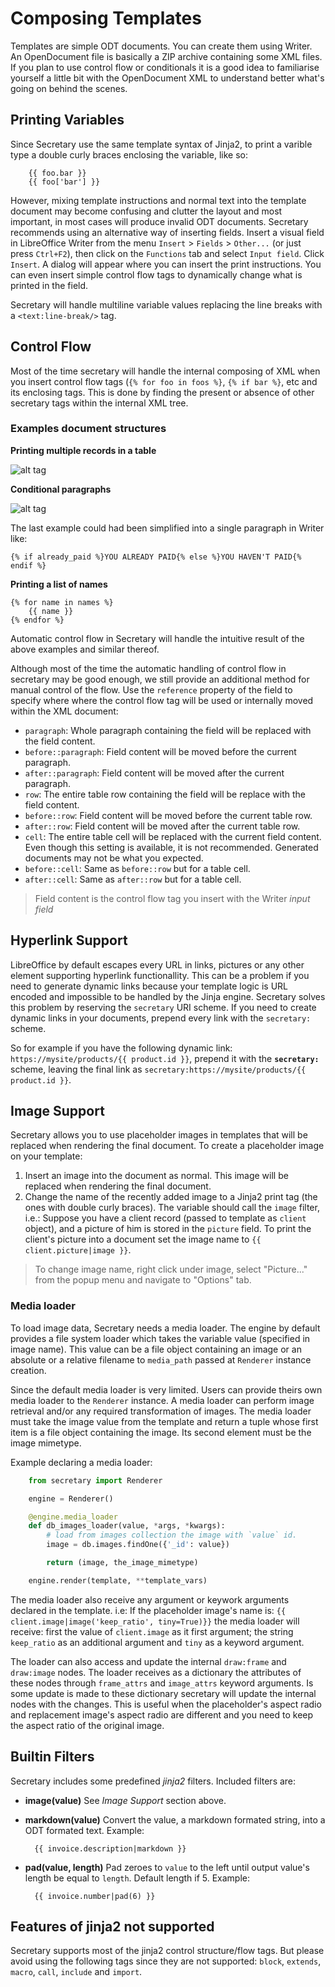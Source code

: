 Composing Templates
===================

Templates are simple ODT documents. You can create them using Writer.
An OpenDocument file is basically a ZIP archive containing some XML files. If
you plan to use control flow or conditionals it is a good idea to familiarise
yourself a little bit with the OpenDocument XML to understand better what's
going on behind the scenes.

## Printing Variables

Since Secretary use the same template syntax of Jinja2, to print a varible type
a double curly braces enclosing the variable, like so:
```jinja
    {{ foo.bar }}
    {{ foo['bar'] }}
```

However, mixing template instructions and normal text into the template
document may become confusing and clutter the layout and most important, in
most cases will produce invalid ODT documents. Secretary recommends using an
alternative way of inserting fields. Insert a visual field in LibreOffice
Writer from the menu `Insert` > `Fields` > `Other...` (or just press
`Ctrl+F2`), then click on the `Functions` tab and select `Input field`. Click
`Insert`. A dialog will appear where you can insert the print instructions. You
can even insert simple control flow tags to dynamically change what is printed
in the field.

Secretary will handle multiline variable values replacing the line breaks with
a `<text:line-break/>` tag.

## Control Flow

Most of the time secretary will handle the internal composing of XML when you
insert control flow tags (`{% for foo in foos %}`, `{% if bar %}`, etc and its
enclosing tags. This is done by finding the present or absence of other
secretary tags within the internal XML tree.

### Examples document structures

**Printing multiple records in a table**

![alt tag](https://raw.githubusercontent.com/christopher-ramirez/secretary/development/docs/images/table_01.png)

**Conditional paragraphs**

![alt tag](https://raw.githubusercontent.com/christopher-ramirez/secretary/development/docs/images/conditional_paragraph_01.png)

The last example could had been simplified into a single paragraph in Writer
like:
```jinja
{% if already_paid %}YOU ALREADY PAID{% else %}YOU HAVEN'T PAID{% endif %}
```

**Printing a list of names**
```jinja
{% for name in names %}
    {{ name }}
{% endfor %}
```

Automatic control flow in Secretary will handle the intuitive result of the
above examples and similar thereof.

Although most of the time the automatic handling of control flow in secretary
may be good enough, we still provide an additional method for manual control of
the flow. Use the `reference` property of the field to specify where where the
control flow tag will be used or internally moved within the XML document:

* `paragraph`: Whole paragraph containing the field will be replaced with the
  field content.
* `before::paragraph`: Field content will be moved before the current
  paragraph.
* `after::paragraph`: Field content will be moved after the current paragraph.
* `row`: The entire table row containing the field will be replace with the
  field content.
* `before::row`: Field content will be moved before the current table row.
* `after::row`: Field content will be moved after the current table row.
* `cell`: The entire table cell will be replaced with the current field
  content. Even though this setting is available, it is not recommended.
  Generated documents may not be what you expected.
* `before::cell`: Same as `before::row` but for a table cell.
* `after::cell`: Same as `after::row` but for a table cell.
> Field content is the control flow tag you insert with the Writer *input field*

## Hyperlink  Support

LibreOffice by default escapes every URL in links, pictures or any other
element supporting hyperlink functionallity. This can be a problem if you need
to generate dynamic links because your template logic is URL encoded and
impossible to be handled by the Jinja engine. Secretary solves this problem by
reserving the `secretary` URI scheme. If you need to create dynamic links in
your documents, prepend every link with the `secretary:` scheme.

So for example if you have the following dynamic link:
`https://mysite/products/{{ product.id }}`, prepend it with the
**`secretary:`** scheme, leaving the final link as
`secretary:https://mysite/products/{{ product.id }}`.

## Image Support
Secretary allows you to use placeholder images in templates that will be
replaced when rendering the final document. To create a placeholder image on
your template:

1. Insert an image into the document as normal. This image will be replaced
   when rendering the final document.
2. Change the name of the recently added image to a Jinja2 print tag (the ones
   with double curly braces). The variable should call the `image` filter,
   i.e.: Suppose you have a client record (passed to template as `client`
   object), and a picture of him is stored in the `picture` field. To print the
   client's picture into a document set the image name to `{{
   client.picture|image }}`.

> To change image name, right click under image, select "Picture..." from the
> popup menu and navigate to "Options" tab.

### Media loader

To load image data, Secretary needs a media loader. The engine by default
provides a file system loader which takes the variable value (specified in
image name). This value can be a file object containing an image or an absolute
or a relative filename to `media_path` passed at `Renderer` instance creation.

Since the default media loader is very limited. Users can provide theirs own
media loader to the `Renderer` instance. A media loader can perform image
retrieval and/or any required transformation of images. The media loader must
take the image value from the template and return a tuple whose first item is a
file object containing the image. Its second element must be the image
mimetype.

Example declaring a media loader:
```python
    from secretary import Renderer

    engine = Renderer()

    @engine.media_loader
    def db_images_loader(value, *args, *kwargs):
        # load from images collection the image with `value` id.
        image = db.images.findOne({'_id': value})

        return (image, the_image_mimetype)

    engine.render(template, **template_vars)
```
The media loader also receive any argument or keywork arguments declared in the
template. i.e: If the placeholder image's name is: `{{
client.image|image('keep_ratio', tiny=True)}}` the media loader will receive:
first the value of `client.image` as it first argument; the string `keep_ratio`
as an additional argument and `tiny` as a keyword argument.

The loader can also access and update the internal `draw:frame` and
`draw:image` nodes. The loader receives as a dictionary the attributes of these
nodes through `frame_attrs` and `image_attrs` keyword arguments. Is some update
is made to these dictionary secretary will update the internal nodes with the
changes. This is useful when the placeholder's aspect radio and replacement
image's aspect radio are different and you need to keep the aspect ratio of the
original image.

## Builtin Filters
Secretary includes some predefined *jinja2* filters. Included filters are:

- **image(value)**
See *Image Support* section above.

- **markdown(value)**
Convert the value, a markdown formated string, into a ODT formated text. Example:

        {{ invoice.description|markdown }}

- **pad(value, length)**
Pad zeroes to `value` to the left until output value's length be equal to
`length`. Default length if 5. Example:

        {{ invoice.number|pad(6) }}

## Features of jinja2 not supported

Secretary supports most of the jinja2 control structure/flow tags. But please
avoid using the following tags since they are not supported: `block`,
`extends`, `macro`, `call`, `include` and `import`.
